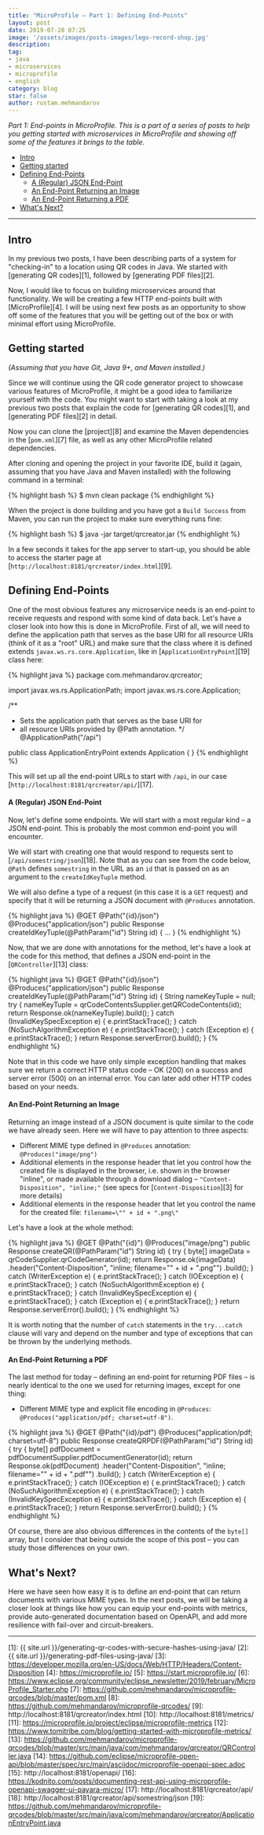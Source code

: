 ```yaml
---
title: "MicroProfile – Part 1: Defining End-Points"
layout: post
date: 2019-07-28 07:25
image: '/assets/images/posts-images/lego-record-shop.jpg'
description:
tag:
- java
- microservices
- microprofile
- english
category: blog
star: false
author: rustam.mehmandarov
---
```


_Part 1: End-points in MicroProfile. This is a part of a series of posts to help you getting started with microservices in MicroProfile and showing off some of the features it brings to the table._

- [Intro](#intro)
- [Getting started](#getting-started)
- [Defining End-Points](#defining-end-points)
	- [A (Regular) JSON End-Point](#a-regular-json-end-point)
	- [An End-Point Returning an Image](#an-end-point-returning-an-image)
	- [An End-Point Returning a PDF](#an-end-point-returning-a-pdf)
- [What's Next?](#whats-next)

---

## Intro

In my previous two posts, I have been describing parts of a system for "checking-in" to a location using QR codes in Java. We started with [generating QR codes][1], followed by [generating PDF files][2].

Now, I would like to focus on building microservices around that functionality. We will be creating a few HTTP end-points built with [MicroProfile][4]. I will be using next few posts as an opportunity to show off some of the features that you will be getting out of the box or with minimal effort using MicroProfile.
 
## Getting started

_(Assuming that you have Git, Java 9+, and Maven installed.)_

Since we will continue using the QR code generator project to showcase various features of MicroProfile, it might be a good idea to familiarize yourself with the code. You might want to start with taking a look at my previous two posts that explain the code for [generating QR codes][1], and [generating PDF files][2] in detail.

Now you can clone the [project][8] and examine the Maven dependencies in the [`pom.xml`][7] file, as well as any other MicroProfile related dependencies.

After cloning and opening the project in your favorite IDE, build it (again, assuming that you have Java and Maven installed) with the following command in a terminal:

{% highlight bash %}
$ mvn clean package
{% endhighlight %}

When the project is done building and you have got a `Build Success` from Maven, you can run the project to make sure everything runs fine:

{% highlight bash %}
$ java -jar target/qrcreator.jar
{% endhighlight %}

In a few seconds it takes for the app server to start-up, you should be able to access the starter page at [`http://localhost:8181/qrcreator/index.html`][9].

## Defining End-Points

One of the most obvious features any microservice needs is an end-point to receive requests and respond with some kind of data back. Let's have a closer look into how this is done in MicroProfile. First of all, we will need to define the application path that serves as the base URI for all resource URIs (think of it as a "root" URL) and make sure that the class where it is defined extends `javax.ws.rs.core.Application`, like in [`ApplicationEntryPoint`][19] class here:

{% highlight java %}
package com.mehmandarov.qrcreator;

import javax.ws.rs.ApplicationPath;
import javax.ws.rs.core.Application;

/**
 * Sets the application path that serves as the base URI for
 * all resource URIs provided by @Path annotation.
 */
@ApplicationPath("/api")

public class ApplicationEntryPoint extends Application {
}
{% endhighlight %}

This will set up all the end-point URLs to start with `/api`, in our case [`http://localhost:8181/qrcreator/api/`][17].

#### A (Regular) JSON End-Point

Now, let's define some endpoints. We will start with a most regular kind – a JSON end-point. This is probably the most common end-point you will encounter.

We will start with creating one that would respond to requests sent to [`/api/somestring/json`][18]. Note that as you can see from the code below, `@Path` defines `somestring` in the URL as an `id` that is passed on as an argument to the `createIdKeyTuple` method.

We will also define a type of a request (in this case it is a `GET` request) and specify that it will be returning a JSON document with `@Produces` annotation.

{% highlight java %}
@GET
@Path("{id}/json")
@Produces("application/json")
public Response createIdKeyTuple(@PathParam("id") String id) {
	...
}
{% endhighlight %}

Now, that we are done with annotations for the method, let's have a look at the code for this method, that defines a JSON end-point in the [`QRController`][13] class:

{% highlight java %}
@GET
@Path("{id}/json")
@Produces("application/json")
public Response createIdKeyTuple(@PathParam("id") String id) {
	String nameKeyTuple = null;
	try {
    	nameKeyTuple = qrCodeContentsSupplier.getQRCodeContents(id);
    	return Response.ok(nameKeyTuple).build();
	} catch (InvalidKeySpecException e) {
        e.printStackTrace();
	} catch (NoSuchAlgorithmException e) {
    	e.printStackTrace();
	} catch (Exception e) {
    	e.printStackTrace();
	}
	return Response.serverError().build();
}
{% endhighlight %}

Note that in this code we have only simple exception handling that makes sure we return a correct HTTP status code – OK (200) on a success and server error (500) on an internal error. You can later add other HTTP codes based on your needs.

#### An End-Point Returning an Image

Returning an image instead of a JSON document is quite similar to the code we have already seen. Here we will have to pay attention to three aspects:

* Different MIME type defined in `@Produces` annotation: `@Produces("image/png")`
* Additional elements in the response header that let you control how the created file is displayed in the browser, i.e. shown in the browser "inline", or made available through a download dialog – `"Content-Disposition", "inline;"` (see specs for [`Content-Disposition`][3] for more details)
* Additional elements in the response header that let you control the name for the created file: `filename=\"" + id + ".png\"`

Let's have a look at the whole method:

{% highlight java %}
@GET
@Path("{id}")
@Produces("image/png")
public Response createQR(@PathParam("id") String id) {
	try {
    	byte[] imageData = qrCodeSupplier.qrCodeGenerator(id);
    	return Response.ok(imageData)
            .header("Content-Disposition", "inline; filename=\"" + id + ".png\"")
        	.build();
	} catch (WriterException e) {
    	e.printStackTrace();
	} catch (IOException e) {
    	e.printStackTrace();
	} catch (NoSuchAlgorithmException e) {
    	e.printStackTrace();
	} catch (InvalidKeySpecException e) {
    	e.printStackTrace();
	} catch (Exception e) {
    	e.printStackTrace();
	}
	return Response.serverError().build();
}
{% endhighlight %}

It is worth noting that the number of `catch` statements in the `try...catch` clause will vary and depend on the number and type of exceptions that can be thrown by the underlying methods.

#### An End-Point Returning a PDF

The last method for today – defining an end-point for returning PDF files – is nearly identical to the one we used for returning images, except for one thing:

* Different MIME type and explicit file encoding in `@Produces`: `@Produces("application/pdf; charset=utf-8")`.


{% highlight java %}
@GET
@Path("{id}/pdf")
@Produces("application/pdf; charset=utf-8")
public Response createQRPDF(@PathParam("id") String id) {
	try {
    	byte[] pdfDocument = pdfDocumentSupplier.pdfDocumentGenerator(id);
    	return Response.ok(pdfDocument)
            .header("Content-Disposition", "inline; filename=\"" + id + ".pdf\"")
       	 .build();
	} catch (WriterException e) {
    	e.printStackTrace();
	} catch (IOException e) {
    	e.printStackTrace();
	} catch (NoSuchAlgorithmException e) {
    	e.printStackTrace();
	} catch (InvalidKeySpecException e) {
    	e.printStackTrace();
	} catch (Exception e) {
    	e.printStackTrace();
	}
	return Response.serverError().build();
}
{% endhighlight %}

Of course, there are also obvious differences in the contents of the `byte[]` array, but I consider that being outside the scope of this post – you can study those differences on your own.

## What's Next?

Here we have seen how easy it is to define an end-point that can return documents with various MIME types. In the next posts, we will be taking a closer look at things like how you can equip your end-points with metrics, provide auto-generated documentation based on OpenAPI, and add more resilience with fail-over and circuit-breakers.

---
 
[1]: {{ site.url }}/generating-qr-codes-with-secure-hashes-using-java/
[2]: {{ site.url }}/generating-pdf-files-using-java/
[3]: https://developer.mozilla.org/en-US/docs/Web/HTTP/Headers/Content-Disposition
[4]: https://microprofile.io/
[5]: https://start.microprofile.io/
[6]: https://www.eclipse.org/community/eclipse_newsletter/2019/february/MicroProfile_Starter.php
[7]: https://github.com/mehmandarov/microprofile-qrcodes/blob/master/pom.xml
[8]: https://github.com/mehmandarov/microprofile-qrcodes/
[9]: http://localhost:8181/qrcreator/index.html
[10]: http://localhost:8181/metrics/
[11]: https://microprofile.io/project/eclipse/microprofile-metrics
[12]: https://www.tomitribe.com/blog/getting-started-with-microprofile-metrics/
[13]: https://github.com/mehmandarov/microprofile-qrcodes/blob/master/src/main/java/com/mehmandarov/qrcreator/QRController.java
[14]: https://github.com/eclipse/microprofile-open-api/blob/master/spec/src/main/asciidoc/microprofile-openapi-spec.adoc
[15]: http://localhost:8181/openapi/
[16]: https://kodnito.com/posts/documenting-rest-api-using-microprofile-openapi-swagger-ui-payara-micro/
[17]: http://localhost:8181/qrcreator/api/
[18]: http://localhost:8181/qrcreator/api/somestring/json
[19]: https://github.com/mehmandarov/microprofile-qrcodes/blob/master/src/main/java/com/mehmandarov/qrcreator/ApplicationEntryPoint.java
